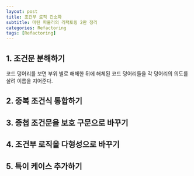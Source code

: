 ```yaml
---
layout: post
title: 조건부 로직 간소화
subtitle: 마틴 파울러의 리팩토링 2판 정리
categories: Refactoring
tags: [Refactoring]
---
```


## 1. 조건문 분해하기  

코드 덩어리를 보면 부위 별로 해체한 뒤에 해체된 코드 덩어리들을 각 덩어리의 의도를 살려 이름을 지어준다.  
## 2. 중복 조건식 통합하기  
## 3. 증첩 조건문을 보호 구문으로 바꾸기  
## 4. 조건부 로직을 다형성으로 바꾸기  
## 5. 특이 케이스 추가하기  
